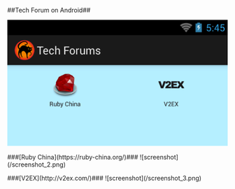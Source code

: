 ##Tech Forum on Android##

![screenshot](/screenshot_1.png)

<p/>
###[Ruby China](https://ruby-china.org/)###
![screenshot](/screenshot_2.png)

<p/>
###[V2EX](http://v2ex.com/)###
![screenshot](/screenshot_3.png)


